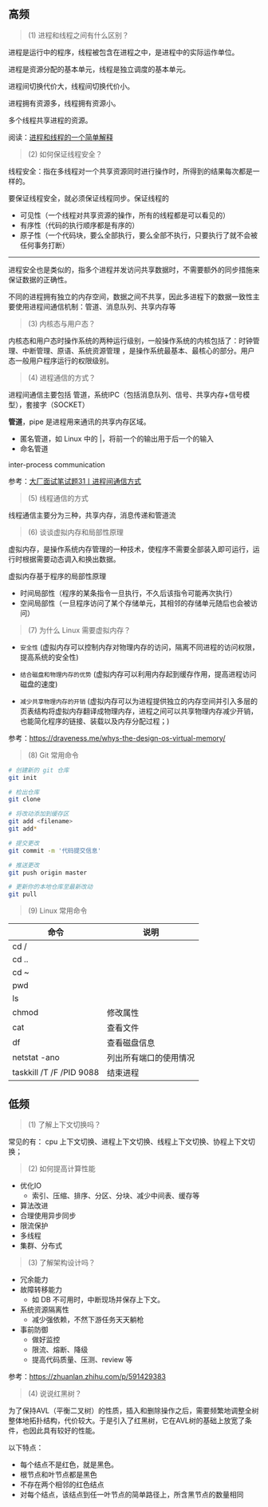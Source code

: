 
## 高频

>(1) 进程和线程之间有什么区别？

进程是运行中的程序，线程被包含在进程之中，是进程中的实际运作单位。

进程是资源分配的基本单元，线程是独立调度的基本单元。

进程间切换代价大，线程间切换代价小。

进程拥有资源多，线程拥有资源小。

多个线程共享进程的资源。

阅读：[进程和线程的一个简单解释](http://www.ruanyifeng.com/blog/2013/04/processes_and_threads.html)


>(2) 如何保证线程安全？

线程安全：指在多线程对一个共享资源同时进行操作时，所得到的结果每次都是一样的。

要保证线程安全，就必须保证线程同步。保证线程的

- 可见性（一个线程对共享资源的操作，所有的线程都是可以看见的）
- 有序性（代码的执行顺序都是有序的）
- 原子性（一个代码块，要么全部执行，要么全部不执行，只要执行了就不会被任何事务打断）

---------

进程安全也是类似的，指多个进程并发访问共享数据时，不需要额外的同步措施来保证数据的正确性。

不同的进程拥有独立的内存空间，数据之间不共享，因此多进程下的数据一致性主要使用进程间通信机制：管道、消息队列、共享内存等



>(3) 内核态与用户态？

内核态和用户态时操作系统的两种运行级别，一般操作系统的内核包括了：时钟管理、中断管理、原语、系统资源管理
，是操作系统最基本、最核心的部分。用户态一般用户程序运行的权限级别。


>(4) 进程通信的方式？

进程间通信主要包括 管道，系统IPC（包括消息队列、信号、共享内存+信号模型），套接字（SOCKET）

**管道**，pipe 是进程用来通讯的共享内存区域。
- 匿名管道，如 Linux 中的 |，将前一个的输出用于后一个的输入
- 命名管道

inter-process communication

参考：[大厂面试笔试题31丨进程间通信方式](https://www.bilibili.com/video/BV1tv411p7WX)

>(5) 线程通信的方式

线程通信主要分为三种，共享内存，消息传递和管道流

>(6) 谈谈虚拟内存和局部性原理

虚拟内存，是操作系统内存管理的一种技术，使程序不需要全部装入即可运行，运行时根据需要动态调入和换出数据。

虚拟内存基于程序的局部性原理

- 时间局部性（程序的某条指令一旦执行，不久后该指令可能再次执行）
- 空间局部性（一旦程序访问了某个存储单元，其相邻的存储单元随后也会被访问）

>(7) 为什么 Linux 需要虚拟内存？

- `安全性` (虚拟内存可以控制内存对物理内存的访问，隔离不同进程的访问权限，提高系统的安全性)

- `结合磁盘和物理内存的优势` (虚拟内存可以利用内存起到缓存作用，提高进程访问磁盘的速度)

- `减少共享物理内存的开销` (虚拟内存可以为进程提供独立的内存空间并引入多层的页表结构将虚拟内存翻译成物理内存，进程之间可以共享物理内存减少开销，也能简化程序的链接、装载以及内存分配过程；)

参考：https://draveness.me/whys-the-design-os-virtual-memory/


>(8) Git 常用命令

```bash
# 创建新的 git 仓库
git init

# 检出仓库
git clone

# 将改动添加到缓存区
git add <filename>
git add*

# 提交更改
git commit -m '代码提交信息'

# 推送更改
git push origin master

# 更新你的本地仓库至最新改动
git pull

```


>(9) Linux 常用命令

| 命令                     | 说明                   |
| ------------------------ | ---------------------- |
| cd  /                    |                        |
| cd ..                    |                        |
| cd ~                     |                        |
| pwd                      |                        |
| ls                       |                        |
| chmod                    | 修改属性               |
| cat                      | 查看文件               |
| df                       | 查看磁盘信息           |
| netstat -ano             | 列出所有端口的使用情况 |
| taskkill /T /F /PID 9088 | 结束进程               |


## 低频


>(1) 了解上下文切换吗？

常见的有： cpu 上下文切换、进程上下文切换、线程上下文切换、协程上下文切换；

>(2) 如何提高计算性能

- 优化IO
  - 索引、压缩、排序、分区、分块、减少中间表、缓存等
- 算法改进
- 合理使用异步同步
- 限流保护
- 多线程
- 集群、分布式

>(3) 了解架构设计吗？

- 冗余能力
- 故障转移能力
  - 如 DB 不可用时，中断现场并保存上下文。
- 系统资源隔离性
  - 减少强依赖，不然下游任务天天躺枪
- 事前防御
  - 做好监控
  - 限流、熔断、降级
  - 提高代码质量、压测、review 等


参考：https://zhuanlan.zhihu.com/p/591429383


>(4) 说说红黑树？

为了保持AVL（平衡二叉树）的性质，插入和删除操作之后，需要频繁地调整全树整体地拓扑结构，代价较大。于是引入了红黑树，它在AVL树的基础上放宽了条件，也因此具有较好的性能。

以下特点：
- 每个结点不是红色，就是黑色。
- 根节点和叶节点都是黑色
- 不存在两个相邻的红色结点
- 对每个结点，该结点到任一叶节点的简单路径上，所含黑节点的数量相同

